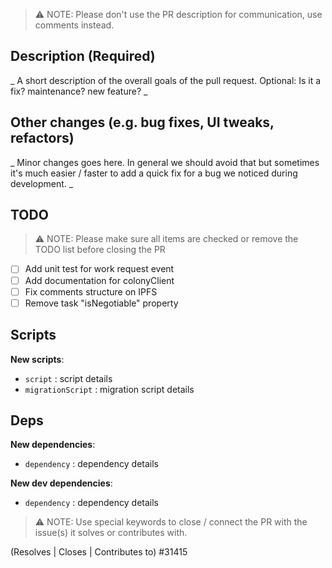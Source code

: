 > ⚠️  NOTE: Please don't use the PR description for communication, use comments instead.

## Description (Required)

_
A short description of the overall goals of the pull request.
Optional: Is it a fix? maintenance? new feature?
_

## Other changes (e.g. bug fixes, UI tweaks, refactors)

_
Minor changes goes here. In general we should avoid that but sometimes it's much easier / faster to add a quick fix for a bug we noticed during development.
_

## TODO

> ⚠️  NOTE: Please make sure all items are checked or remove the TODO list before closing the PR

- [ ] Add unit test for work request event
- [ ] Add documentation for colonyClient
- [ ] Fix comments structure on IPFS
- [ ] Remove task "isNegotiable" property

## Scripts
**New scripts**:

- `script` : script details
- `migrationScript` : migration script details

## Deps

**New dependencies**:

- `dependency` : dependency details

**New dev dependencies**:

- `dependency` : dependency details


> ⚠️  NOTE: Use special keywords to close / connect the PR with the issue(s) it solves or contributes with.

(Resolves | Closes | Contributes to) #31415
